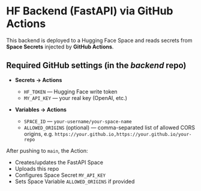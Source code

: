 # HF Backend (FastAPI) via GitHub Actions

This backend is deployed to a Hugging Face Space and reads secrets from **Space Secrets** injected by **GitHub Actions**.

## Required GitHub settings (in the *backend* repo)

- **Secrets → Actions**
  - `HF_TOKEN` — Hugging Face write token
  - `MY_API_KEY` — your real key (OpenAI, etc.)

- **Variables → Actions**
  - `SPACE_ID` — `your-username/your-space-name`
  - `ALLOWED_ORIGINS` (optional) — comma-separated list of allowed CORS origins, e.g. `https://your.github.io,https://your.github.io/your-repo`

After pushing to `main`, the Action:
- Creates/updates the FastAPI Space
- Uploads this repo
- Configures Space Secret `MY_API_KEY`
- Sets Space Variable `ALLOWED_ORIGINS` if provided
